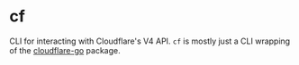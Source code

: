 # cf
CLI for interacting with Cloudflare's V4 API. `cf` is mostly just a CLI
wrapping of the [cloudflare-go](github.com/cloudflare/cloudflare-go) package.

